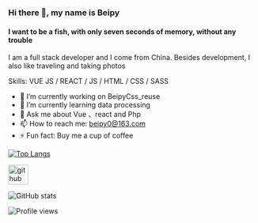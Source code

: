 
### Hi there 👋, my name is Beipy
#### I want to be a fish, with only seven seconds of memory, without any trouble

I am a full stack developer and I come from China. Besides development, I also like traveling and taking photos

Skills: VUE JS / REACT / JS / HTML / CSS / SASS

- 🔭 I’m currently working on BeipyCss_reuse 
- 🌱 I’m currently learning data processing 
- 💬 Ask me about Vue 、react and Php 
- 📫 How to reach me: beipy0@163.com 
- ⚡ Fun fact: Buy me a cup of coffee 

[![Top Langs](https://github-readme-stats.vercel.app/api/top-langs/?username=Beipy)](https://github.com/anuraghazra/github-readme-stats)

[<img src='https://cdn.jsdelivr.net/npm/simple-icons@3.0.1/icons/github.svg' alt='github' height='40'>](https://github.com/Beipy)  

![GitHub stats](https://github-readme-stats.vercel.app/api?username=Beipy&show_icons=true)  

![Profile views](https://gpvc.arturio.dev/Beipy)  
